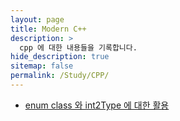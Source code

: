 ```yaml
---
layout: page
title: Modern C++ 
description: >
  cpp 에 대한 내용들을 기록합니다.
hide_description: true
sitemap: false
permalink: /Study/CPP/
---
```


+ [enum class 와 int2Type 에 대한 활용](./2022-09-12-enumClassAndInt2Type.md)

